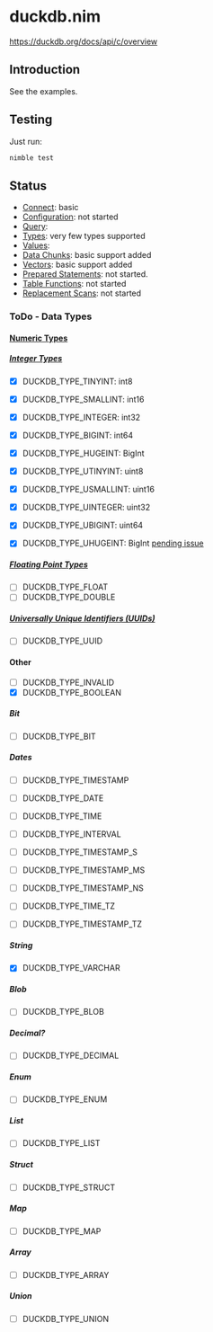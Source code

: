 # duckdb.nim
https://duckdb.org/docs/api/c/overview


## Introduction
See the examples.

## Testing
Just run:
```sh
nimble test
```

## Status
- [Connect](https://duckdb.org/docs/api/c/connect): basic
- [Configuration](https://duckdb.org/docs/api/c/config): not started
- [Query](https://duckdb.org/docs/api/c/query): 
- [Types](https://duckdb.org/docs/api/c/types): very few types supported
- [Values](https://duckdb.org/docs/api/c/value): 
- [Data Chunks](https://duckdb.org/docs/api/c/data_chunk): basic support added
- [Vectors](https://duckdb.org/docs/api/c/vector): basic support added
- [Prepared Statements](https://duckdb.org/docs/api/c/prepared): not started. 
- [Table Functions](https://duckdb.org/docs/api/c/table_functions): not started
- [Replacement Scans](https://duckdb.org/docs/api/c/replacement_scans): not started


### ToDo - Data Types
#### [Numeric Types](https://duckdb.org/docs/sql/data_types/numeric.html)
##### [Integer Types](https://duckdb.org/docs/sql/data_types/numeric.html#integer-types)
- [X] DUCKDB_TYPE_TINYINT: int8
- [X] DUCKDB_TYPE_SMALLINT: int16
- [X] DUCKDB_TYPE_INTEGER: int32
- [X] DUCKDB_TYPE_BIGINT: int64
- [X] DUCKDB_TYPE_HUGEINT: BigInt

- [X] DUCKDB_TYPE_UTINYINT: uint8
- [X] DUCKDB_TYPE_USMALLINT: uint16
- [X] DUCKDB_TYPE_UINTEGER: uint32
- [X] DUCKDB_TYPE_UBIGINT: uint64
- [X] DUCKDB_TYPE_UHUGEINT: BigInt [pending issue](https://github.com/duckdb/duckdb/issues/15012)

##### [Floating Point Types](https://duckdb.org/docs/sql/data_types/numeric.html#floating-point-types)
- [ ] DUCKDB_TYPE_FLOAT
- [ ] DUCKDB_TYPE_DOUBLE

##### [Universally Unique Identifiers (UUIDs)](https://duckdb.org/docs/sql/data_types/numeric.html#universally-unique-identifiers-uuids)
- [ ] DUCKDB_TYPE_UUID


#### Other
- [ ] DUCKDB_TYPE_INVALID
- [X] DUCKDB_TYPE_BOOLEAN

##### Bit
- [ ] DUCKDB_TYPE_BIT

##### Dates
- [ ] DUCKDB_TYPE_TIMESTAMP
- [ ] DUCKDB_TYPE_DATE
- [ ] DUCKDB_TYPE_TIME
- [ ] DUCKDB_TYPE_INTERVAL

- [ ] DUCKDB_TYPE_TIMESTAMP_S
- [ ] DUCKDB_TYPE_TIMESTAMP_MS
- [ ] DUCKDB_TYPE_TIMESTAMP_NS

- [ ] DUCKDB_TYPE_TIME_TZ
- [ ] DUCKDB_TYPE_TIMESTAMP_TZ

##### String
- [X] DUCKDB_TYPE_VARCHAR



##### Blob
- [ ] DUCKDB_TYPE_BLOB

##### Decimal?
- [ ] DUCKDB_TYPE_DECIMAL



##### Enum
- [ ] DUCKDB_TYPE_ENUM

##### List
- [ ] DUCKDB_TYPE_LIST

##### Struct
- [ ] DUCKDB_TYPE_STRUCT

##### Map
- [ ] DUCKDB_TYPE_MAP

##### Array
- [ ] DUCKDB_TYPE_ARRAY

##### Union
- [ ] DUCKDB_TYPE_UNION

